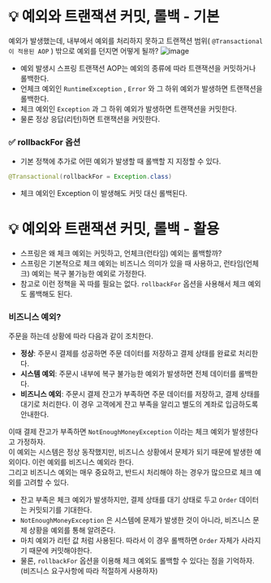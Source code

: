 # 💡 예외와 트랜잭션 커밋, 롤백 - 기본
예외가 발생했는데, 내부에서 예외를 처리하지 못하고 트랜잭션 범위( `@Transactional이 적용된 AOP` ) 밖으로 예외를 던지면 어떻게 될까?
![image](https://github.com/shin-je-woo/TIL/assets/39439576/89175ec3-35c7-4f36-8b4c-8ae17447f088)
- 예외 발생시 스프링 트랜잭션 AOP는 예외의 종류에 따라 트랜잭션을 커밋하거나 롤백한다.
- 언체크 예외인 `RuntimeException` , `Error` 와 그 하위 예외가 발생하면 트랜잭션을 롤백한다.
- 체크 예외인 `Exception` 과 그 하위 예외가 발생하면 트랜잭션을 커밋한다.
- 물론 정상 응답(리턴)하면 트랜잭션을 커밋한다.

### ✅ rollbackFor 옵션
- 기본 정책에 추가로 어떤 예외가 발생할 때 롤백할 지 지정할 수 있다.
```java
@Transactional(rollbackFor = Exception.class)
```
- 체크 예외인 Exception 이 발생해도 커밋 대신 롤백된다.

# 💡 예외와 트랜잭션 커밋, 롤백 - 활용
- 스프링은 왜 체크 예외는 커밋하고, 언체크(런타임) 예외는 롤백할까?
- 스프링은 기본적으로 체크 예외는 비즈니스 의미가 있을 때 사용하고, 런타임(언체크) 예외는 복구 불가능한 예외로 가정한다.
- 참고로 이런 정책을 꼭 따를 필요는 없다. `rollbackFor` 옵션을 사용해서 체크 예외도 롤백해도 된다.

### 비즈니스 예외?
주문을 하는데 상황에 따라 다음과 같이 조치한다.
- **정상**: 주문시 결제를 성공하면 주문 데이터를 저장하고 결제 상태를 완료로 처리한다.
- **시스템 예외**: 주문시 내부에 복구 불가능한 예외가 발생하면 전체 데이터를 롤백한다.
- **비즈니스 예외**: 주문시 결제 잔고가 부족하면 주문 데이터를 저장하고, 결제 상태를 대기로 처리한다. 이 경우 고객에게 잔고 부족을 알리고 별도의 계좌로 입금하도록 안내한다.

이때 결제 잔고가 부족하면 `NotEnoughMoneyException` 이라는 체크 예외가 발생한다고 가정하자.  
이 예외는 시스템은 정상 동작했지만, 비즈니스 상황에서 문제가 되기 때문에 발생한 예외이다. 이런 예외를 비즈니스 예외라 한다.  
그리고 비즈니스 예외는 매우 중요하고, 반드시 처리해야 하는 경우가 많으므로 체크 예외를 고려할 수 있다.  
- 잔고 부족은 체크 예외가 발생하지만, 결제 상태를 대기 상태로 두고 `Order` 데이터는 커밋되기를 기대한다.
- `NotEnoughMoneyException` 은 시스템에 문제가 발생한 것이 아니라, 비즈니스 문제 상황을 예외를 통해 알려준다.
- 마치 예외가 리턴 값 처럼 사용된다. 따라서 이 경우 롤백하면 `Order` 자체가 사라지기 때문에 커밋해야한다.
- 물론, `rollbackFor` 옵션을 이용해 체크 예외도 롤백할 수 있다는 점을 기억하자. (비즈니스 요구사항에 따라 적절하게 사용하자)

